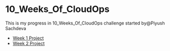 # 10_Weeks_Of_CloudOps
This is my progress in 10_Weeks_Of_CloudOps challenge started by@Piyush Sachdeva 

- [Week 1 Project](https://github.com/thakurnishu/10_Weeks_Of_CloudOps/tree/week1)
- [Week 2 Project](https://github.com/thakurnishu/10_Weeks_Of_CloudOps/tree/week2)
